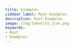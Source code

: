 ```yaml
---
title: Examples
sidebar_label: Rust Examples
description: Rust Examples. 
image: /img/Identity_icon.png
keywords:
- Rust
- Examples
---
```

